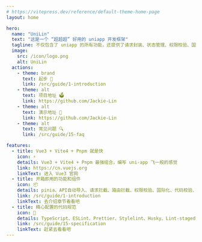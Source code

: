 ```yaml
---
# https://vitepress.dev/reference/default-theme-home-page
layout: home

hero:
  name: "UniLin"
  text: "这是一个 “超超超” 好用的 uniapp 开发框架"
  tagline: 不仅包含了 uniapp 的所有功能，还提供了请求封装、状态管理、权限校验、国际化、代码校验、组件库库、文档等一整套解决方案
  image: 
    src: /icon/logo.png
    alt: UniLin
  actions:
    - theme: brand
      text: 起步 🚀
      link: /src/guide/1-introduction
    - theme: alt
      text: 项目地址 🗳️
      link: https://github.com/Jackie-Lin
    - theme: alt
      text: 演示地址 🔗
      link: https://github.com/Jackie-Lin
    - theme: alt
      text: 常见问题 🔍
      link: /src/guide/15-faq

features:
  - title: Vue3 + Vite4 + Pnpm 就是快
    icon: ⚡️
    details: Vue3 + Vite4 + Pnpm 最强组合，编写 uni-app 飞一般的感觉
    link: https://cn.vuejs.org
    linkText: 进入 Vue3 官网
  - title: 开箱即用的功能和组件
    icon: 📦
    details: pinia、API自动导入、请求拦截、路由拦截、权限校验、国际化、代码校验、组件库、字体图标、自定义 tabBar...
    link: /src/guide/1-introduction
    linkText: 去介绍章节看看吧
  - title: 精心配置的代码规范
    icon: 📝
    details: TypeScript、ESLint、Prettier、Stylelint、Husky、Lint-staged、commitLint 配置规范
    link: /src/guide/15-specification
    linkText: 赶紧去看看吧
---
```


